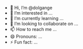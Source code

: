 - 👋 Hi, I’m @dolgange
- 👀 I’m interested in ...
- 🌱 I’m currently learning ...
- 💞️ I’m looking to collaborate on ...
- 📫 How to reach me ...
- 😄 Pronouns: ...
- ⚡ Fun fact: ...

<!---
dolgange/dolgange is a ✨ special ✨ repository because its `README.md` (this file) appears on your GitHub profile.
You can click the Preview link to take a look at your changes.
--->
